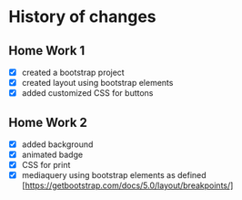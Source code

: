 # History of changes
## Home Work 1
- [x] created a bootstrap project
- [x] created layout using bootstrap elements
- [x] added customized CSS for buttons

## Home Work 2
- [x] added background
- [x] animated badge
- [x] CSS for print
- [x] mediaquery using bootstrap elements as defined [https://getbootstrap.com/docs/5.0/layout/breakpoints/]